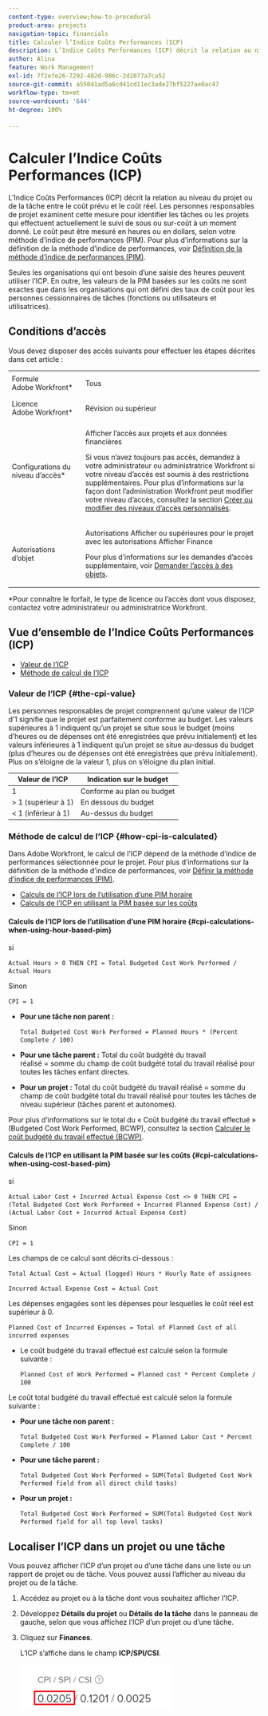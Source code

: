 ```yaml
---
content-type: overview;how-to-procedural
product-area: projects
navigation-topic: financials
title: Calculer l’Indice Coûts Performances (ICP)
description: L’Indice Coûts Performances (ICP) décrit la relation au niveau du projet ou de la tâche entre le coût prévu et le coût réel. Les personnes responsables de projet examinent cette mesure pour identifier les tâches ou les projets qui effectuent actuellement le suivi de sous ou sur-coût à un moment donné.
author: Alina
feature: Work Management
exl-id: 7f2efe26-7292-482d-986c-2d2077a7ca52
source-git-commit: a55041ad5a6cd41cd11ec3ade27bf5227ae0ac47
workflow-type: tm+mt
source-wordcount: '644'
ht-degree: 100%

---
```


# Calculer l’Indice Coûts Performances (ICP)

<!--
<p data-mc-conditions="QuicksilverOrClassic.Draft mode">(NOTE: Linked to the product. Do not change link.)</p>
-->

L’Indice Coûts Performances (ICP) décrit la relation au niveau du projet ou de la tâche entre le coût prévu et le coût réel. Les personnes responsables de projet examinent cette mesure pour identifier les tâches ou les projets qui effectuent actuellement le suivi de sous ou sur-coût à un moment donné. Le coût peut être mesuré en heures ou en dollars, selon votre méthode d’indice de performances (PIM). Pour plus d’informations sur la définition de la méthode d’indice de performances, voir [Définition de la méthode d’indice de performances (PIM)](../../../manage-work/projects/project-finances/set-pim.md).

Seules les organisations qui ont besoin d’une saisie des heures peuvent utiliser l’ICP. En outre, les valeurs de la PIM basées sur les coûts ne sont exactes que dans les organisations qui ont défini des taux de coût pour les personnes cessionnaires de tâches (fonctions ou utilisateurs et utilisatrices).

## Conditions d’accès

Vous devez disposer des accès suivants pour effectuer les étapes décrites dans cet article :

<table style="table-layout:auto"> 
 <col> 
 <col> 
 <tbody> 
  <tr> 
   <td role="rowheader">Formule Adobe Workfront*</td> 
   <td> <p>Tous</p> </td> 
  </tr> 
  <tr> 
   <td role="rowheader">Licence Adobe Workfront*</td> 
   <td> <p>Révision ou supérieur</p> </td> 
  </tr> 
  <tr> 
   <td role="rowheader">Configurations du niveau d’accès*</td> 
   <td> <p>Afficher l’accès aux projets et aux données financières</p> <p> Si vous n’avez toujours pas accès, demandez à votre administrateur ou administratrice Workfront si votre niveau d’accès est soumis à des restrictions supplémentaires. Pour plus d’informations sur la façon dont l’administration Workfront peut modifier votre niveau d’accès, consultez la section <a href="../../../administration-and-setup/add-users/configure-and-grant-access/create-modify-access-levels.md" class="MCXref xref">Créer ou modifier des niveaux d’accès personnalisés</a>.</p> </td> 
  </tr> 
  <tr> 
   <td role="rowheader">Autorisations d’objet</td> 
   <td> <p>Autorisations Afficher ou supérieures pour le projet avec les autorisations Afficher Finance</p> <p>Pour plus d’informations sur les demandes d’accès supplémentaire, voir <a href="../../../workfront-basics/grant-and-request-access-to-objects/request-access.md" class="MCXref xref">Demander l’accès à des objets</a>.</p> </td> 
  </tr> 
 </tbody> 
</table>

&#42;Pour connaître le forfait, le type de licence ou l’accès dont vous disposez, contactez votre administrateur ou administratrice Workfront.

## Vue d’ensemble de l’Indice Coûts Performances (ICP)

* [Valeur de l’ICP](#the-cpi-value)
* [Méthode de calcul de l’ICP](#how-cpi-is-calculated)

### Valeur de l’ICP {#the-cpi-value}

Les personnes responsables de projet comprennent qu’une valeur de l’ICP d’1 signifie que le projet est parfaitement conforme au budget. Les valeurs supérieures à 1 indiquent qu’un projet se situe sous le budget (moins d’heures ou de dépenses ont été enregistrées que prévu initialement) et les valeurs inférieures à 1 indiquent qu’un projet se situe au-dessus du budget (plus d’heures ou de dépenses ont été enregistrées que prévu initialement). Plus on s’éloigne de la valeur 1, plus on s’éloigne du plan initial.

| **Valeur de l’ICP** | **Indication sur le budget** |
|---|---|
| 1 | Conforme au plan ou budget |
| > 1 (supérieur à 1) | En dessous du budget |
| &lt; 1 (inférieur à 1) | Au-dessus du budget |


### Méthode de calcul de l’ICP {#how-cpi-is-calculated}

Dans Adobe Workfront, le calcul de l’ICP dépend de la méthode d’indice de performances sélectionnée pour le projet. Pour plus d’informations sur la définition de la méthode d’indice de performances, voir [Définir la méthode d’indice de performances (PIM)](../../../manage-work/projects/project-finances/set-pim.md).

* [Calculs de l’ICP lors de l’utilisation d’une PIM horaire](#cpi-calculations-when-using-hour-based-pim)
* [Calculs de l’ICP en utilisant la PIM basée sur les coûts](#cpi-calculations-when-using-cost-based-pim)

#### Calculs de l’ICP lors de l’utilisation d’une PIM horaire {#cpi-calculations-when-using-hour-based-pim}

si

```
Actual Hours > 0 THEN CPI = Total Budgeted Cost Work Performed / Actual Hours
```

Sinon

```
CPI = 1
```

* **Pour une tâche non parent :**

  ```
  Total Budgeted Cost Work Performed = Planned Hours * (Percent Complete / 100)
  ```

* **Pour une tâche parent :**
Total du coût budgété du travail réalisé = somme du champ de coût budgété total du travail réalisé pour toutes les tâches enfant directes.

* **Pour un projet :**
Total du coût budgété du travail réalisé = somme du champ de coût budgété total du travail réalisé pour toutes les tâches de niveau supérieur (tâches parent et autonomes).

Pour plus d’informations sur le total du « Coût budgété du travail effectué » (Budgeted Cost Work Performed, BCWP), consultez la section [Calculer le coût budgété du travail effectué (BCWP)](../../../manage-work/projects/project-finances/calculate-bcwp.md).

#### Calculs de l’ICP en utilisant la PIM basée sur les coûts {#cpi-calculations-when-using-cost-based-pim}

<!--
<p data-mc-conditions="QuicksilverOrClassic.Draft mode"><code>CPI = (Planned Cost of Work Performed + Planned Cost of Incurred Expenses) / (Total Actual Cost + Actual Cost of Incurred Expenses) </code> </p>
-->

<!--
<p data-mc-conditions="QuicksilverOrClassic.Draft mode"><code>NOTE: this used to be here before - above - but Anna sent me the one below. I kept the other one, although she is still researching its validity - see this issue: https://hub.workfront.com/issue/5fc7b1cf00012aeebf9e822db8ea2513/overview)</code> </p>
-->

si

```
Actual Labor Cost + Incurred Actual Expense Cost <> 0 THEN CPI = (Total Budgeted Cost Work Performed + Incurred Planned Expense Cost) / (Actual Labor Cost + Incurred Actual Expense Cost)
```



Sinon

```
CPI = 1
```

<!--
<p data-mc-conditions="QuicksilverOrClassic.Draft mode"><code>(NOTE: above: this used to say: CPI = CPI Labor, but Anna had me fix it on July 21, 2021)</code> </p>
-->

Les champs de ce calcul sont décrits ci-dessous :

```
Total Actual Cost = Actual (logged) Hours * Hourly Rate of assignees
```

```
Incurred Actual Expense Cost = Actual Cost
```

Les dépenses engagées sont les dépenses pour lesquelles le coût réel est supérieur à 0.

```
Planned Cost of Incurred Expenses = Total of Planned Cost of all incurred expenses
```



<!--
  <p data-mc-conditions="QuicksilverOrClassic.Draft mode">(NOTE: Old calculation - taken out by Lilit and replaced below: Planned Cost of Work Performed= (planned labor cost) * (percent complete) / 100 where planned labor cost is the planned hours allocated to assignees * their rates.)</p>
  -->

* Le coût budgété du travail effectué est calculé selon la formule suivante :

  ```
  Planned Cost of Work Performed = Planned cost * Percent Complete / 100
  ```

Le coût total budgété du travail effectué est calculé selon la formule suivante :

* **Pour une tâche non parent :**

  ```
  Total Budgeted Cost Work Performed = Planned Labor Cost * Percent Complete / 100
  ```

* **Pour une tâche parent :**

  ```
  Total Budgeted Cost Work Performed = SUM(Total Budgeted Cost Work Performed field from all direct child tasks)
  ```

* **Pour un projet :**

  ```
  Total Budgeted Cost Work Performed = SUM(Total Budgeted Cost Work Performed field for all top level tasks)
  ```



## Localiser l’ICP dans un projet ou une tâche

Vous pouvez afficher l’ICP d’un projet ou d’une tâche dans une liste ou un rapport de projet ou de tâche. Vous pouvez aussi l’afficher au niveau du projet ou de la tâche.

1. Accédez au projet ou à la tâche dont vous souhaitez afficher l’ICP.
1. Développez **Détails du projet** ou **Détails de la tâche** dans le panneau de gauche, selon que vous affichez l’ICP d’un projet ou d’une tâche.

1. Cliquez sur **Finances**.

   L’ICP s’affiche dans le champ **ICP/SPI/CSI**.

   ![](assets/cpi-on-project-nwe.png)
